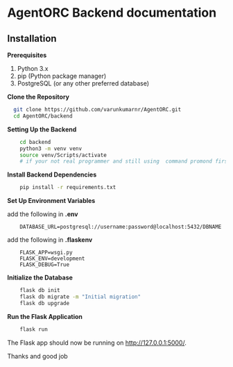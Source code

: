 # AgentORC Backend documentation

## Installation

**Prerequisites**

1. Python 3.x
2. pip (Python package manager)
3. PostgreSQL (or any other preferred database)

**Clone the Repository**

```bash
  git clone https://github.com/varunkumarnr/AgentORC.git
  cd AgentORC/backend
```

**Setting Up the Backend**

```bash
    cd backend
    python3 -m venv venv
    source venv/Scripts/activate
    # if your not real programmer and still using  command promond first get pychiartist help and than run the following venv\Scripts\activate
```

**Install Backend Dependencies**

```bash
    pip install -r requirements.txt
```

**Set Up Environment Variables**

add the following in <b>.env</b>

```plaintext
    DATABASE_URL=postgresql://username:password@localhost:5432/DBNAME
```

add the following in <b>.flaskenv</b>

```plaintext
    FLASK_APP=wsgi.py
    FLASK_ENV=development
    FLASK_DEBUG=True
```

**Initialize the Database**

```bash
    flask db init
    flask db migrate -m "Initial migration"
    flask db upgrade
```

**Run the Flask Application**

```bash
    flask run
```

The Flask app should now be running on http://127.0.0.1:5000/.

Thanks and good job
